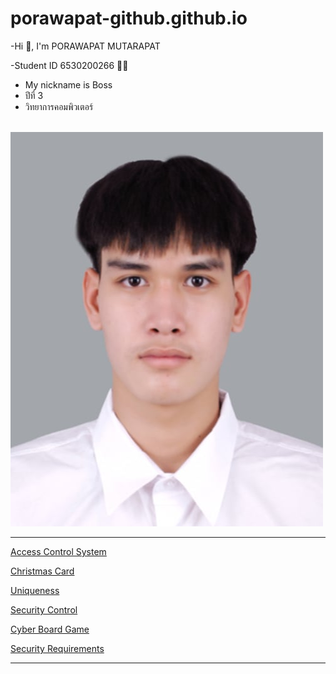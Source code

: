 # porawapat-github.github.io

-Hi 👋, I'm PORAWAPAT MUTARAPAT

-Student ID 6530200266 🧑‍🎓

  - My nickname is Boss 
  - ปีที่ 3
  - วิทยาการคอมพิวเตอร์

<br>![Picture](/Img/ME.jpg)

---

[Access Control System](access-control-system.md)<br>

[Christmas Card](Christmas-Card.md)<br>

[Uniqueness](uniqueness.md)<br>

[Security Control](security-control.md)<br>

[Cyber Board Game](cyber-board-game.md)<br>

[Security Requirements](security-requirements.md)<br>

---
